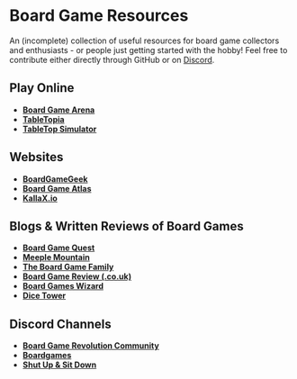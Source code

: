 # Board Game Resources
An (incomplete) collection of useful resources for board game collectors and enthusiasts - or people just getting started with the hobby!  Feel free to contribute either directly through GitHub or on [Discord](https://discord.gg/7qaRMvzkGA).

## Play Online
- **[Board Game Arena](https://boardgamearena.com/)**
- **[TableTopia](https://tabletopia.com/)**
- **[TableTop Simulator](https://store.steampowered.com/app/286160/Tabletop_Simulator/)**

## Websites
- **[BoardGameGeek](https://boardgamegeek.com/)**
- **[Board Game Atlas](https://www.boardgameatlas.com/)**
- **[KallaX.io](https://kallax.io/)**

## Blogs & Written Reviews of Board Games
- **[Board Game Quest](https://www.boardgamequest.com/)**
- **[Meeple Mountain](https://www.meeplemountain.com/)**
- **[The Board Game Family](https://www.theboardgamefamily.com/)**
- **[Board Game Review (.co.uk)](https://boardgamereview.co.uk/)**
- **[Board Games Wizard](https://www.boardgameswizard.com/)**
- **[Dice Tower](https://www.dicetower.com/)**

## Discord Channels
- **[Board Game Revolution Community](https://discord.gg/U8ugfh2KUy)**
- **[Boardgames](https://discord.gg/WZ6ugnVUpj)**
- **[Shut Up & Sit Down](https://discord.gg/U5AAhsATsQ)**
